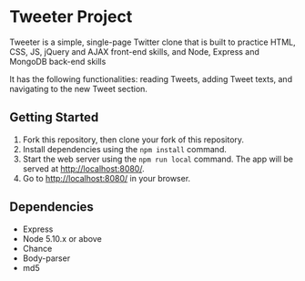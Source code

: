 # Tweeter Project

Tweeter is a simple, single-page Twitter clone that is built to practice HTML, CSS, JS, jQuery and AJAX front-end skills, and Node, Express and MongoDB back-end skills

It has the following functionalities: reading Tweets, adding Tweet texts, and navigating to the new Tweet section. 

## Getting Started

1. Fork this repository, then clone your fork of this repository.
2. Install dependencies using the `npm install` command.
3. Start the web server using the `npm run local` command. The app will be served at <http://localhost:8080/>.
4. Go to <http://localhost:8080/> in your browser.

## Dependencies

- Express
- Node 5.10.x or above
- Chance
- Body-parser
- md5 
